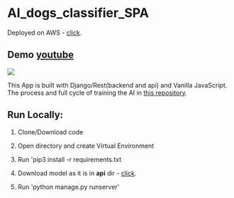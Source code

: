 # AI_dogs_classifier_SPA

Deployed on AWS - [click](http://dogsbreed.ml/).

## Demo [youtube](https://youtu.be/yeMlz56_LpI) 

[![](http://img.youtube.com/vi/yeMlz56_LpI/0.jpg)](http://www.youtube.com/watch?v=yeMlz56_LpI "Dogs Breeds Classifier")


This App is built with Django/Rest(backend and api) and Vanilla JavaScript. The process and  full cycle of training the AI in [this repository](https://github.com/ivvlko/CNN-Transfer-Learning-Classification).


## Run Locally:

1. Clone/Download code

2. Open directory and create Virtual Environment

3. Run 'pip3 install -r requirements.txt

4. Download model as it is in **api** dir - [click](https://drive.google.com/drive/folders/1xKVbXtnc3bIwpL6Ijy-FmvDc5sKe2iaM?usp=sharing).

5. Run 'python manage.py runserver'




